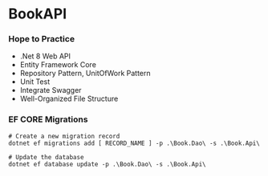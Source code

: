# BookAPI

### Hope to Practice
- .Net 8 Web API
- Entity Framework Core
- Repository Pattern, UnitOfWork Pattern
- Unit Test
- Integrate Swagger
- Well-Organized File Structure


### EF CORE Migrations
``` shell
# Create a new migration record
dotnet ef migrations add [ RECORD_NAME ] -p .\Book.Dao\ -s .\Book.Api\  

# Update the database
dotnet ef database update -p .\Book.Dao\ -s .\Book.Api\
```
